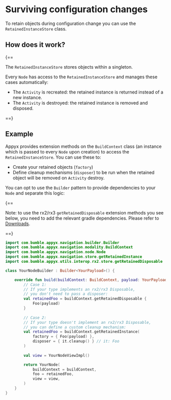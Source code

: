 # Surviving configuration changes

To retain objects during configuration change you can use the `RetainedInstanceStore` class.

## How does it work?

{==

The `RetainedInstanceStore` stores objects within a singleton.

Every `Node` has access to the `RetainedInstanceStore` and manages these cases automatically:

- The `Activity` is recreated: the retained instance is returned instead of a new instance.
- The `Activity` is destroyed: the retained instance is removed and disposed.

==}

## Example

Appyx provides extension methods on the `BuildContext` class (an instance which is passed to every `Node` upon creation) to access the `RetainedInstanceStore`. You can use these to:

- Create your retained objects (`factory`)
- Define cleanup mechanisms (`disposer`) to be run when the retained object will be removed on `Activity` destroy.

You can opt to use the `Builder` pattern to provide dependencies to your `Node` and separate this logic:

{==

Note: to use the rx2/rx3 `getRetainedDisposable` extension methods you see below, you need to add the relevant gradle dependencies. Please refer to [Downloads](../../releases/downloads.md).

==}

```kotlin
import com.bumble.appyx.navigation.builder.Builder
import com.bumble.appyx.navigation.modality.BuildContext
import com.bumble.appyx.navigation.node.Node
import com.bumble.appyx.navigation.store.getRetainedInstance
import com.bumble.appyx.utils.interop.rx2.store.getRetainedDisposable

class YourNodeBuilder : Builder<YourPayload>() {

    override fun build(buildContext: BuildContext, payload: YourPayload): Node {
        // Case 1:
        // If your type implements an rx2/rx3 Disposable,
        // you don't need to pass a disposer:
        val retainedFoo = buildContext.getRetainedDisposable {
            Foo(payload)
        }
        
        // Case 2:
        // If your type doesn't implement an rx2/rx3 Disposable,
        // you can define a custom cleanup mechanism:
        val retainedFoo = buildContext.getRetainedInstance(
            factory = { Foo(payload) },
            disposer = { it.cleanup() } // it: Foo
        )
        
        val view = YourNodeViewImpl()

        return YourNode(
            buildContext = buildContext,
            foo = retainedFoo, 
            view = view,
        )
    }
}
```
